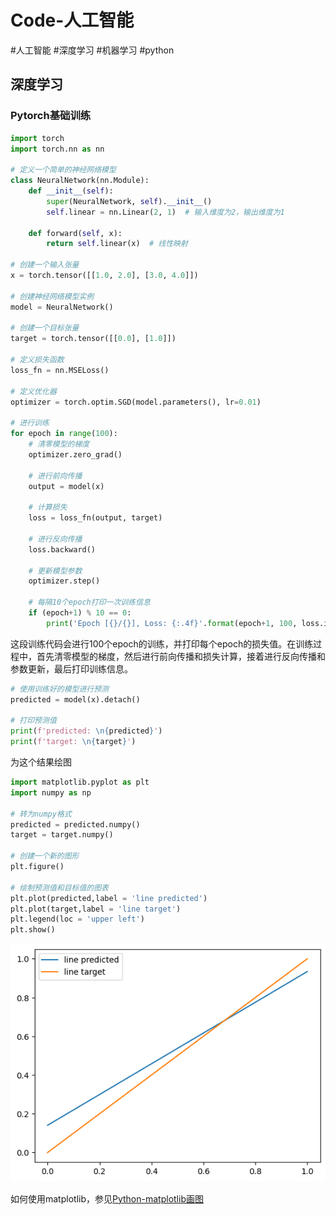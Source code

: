 # Code-人工智能

#人工智能 #深度学习 #机器学习 #python 

## 深度学习

### Pytorch基础训练

```python
import torch
import torch.nn as nn

# 定义一个简单的神经网络模型
class NeuralNetwork(nn.Module):
    def __init__(self):
        super(NeuralNetwork, self).__init__()
        self.linear = nn.Linear(2, 1)  # 输入维度为2，输出维度为1

    def forward(self, x):
        return self.linear(x)  # 线性映射

# 创建一个输入张量
x = torch.tensor([[1.0, 2.0], [3.0, 4.0]])

# 创建神经网络模型实例
model = NeuralNetwork()

# 创建一个目标张量
target = torch.tensor([[0.0], [1.0]])

# 定义损失函数
loss_fn = nn.MSELoss()

# 定义优化器
optimizer = torch.optim.SGD(model.parameters(), lr=0.01)

# 进行训练
for epoch in range(100):
    # 清零模型的梯度
    optimizer.zero_grad()

    # 进行前向传播
    output = model(x)

    # 计算损失
    loss = loss_fn(output, target)

    # 进行反向传播
    loss.backward()

    # 更新模型参数
    optimizer.step()

    # 每隔10个epoch打印一次训练信息
    if (epoch+1) % 10 == 0:
        print('Epoch [{}/{}], Loss: {:.4f}'.format(epoch+1, 100, loss.item()))
```

这段训练代码会进行100个epoch的训练，并打印每个epoch的损失值。在训练过程中，首先清零模型的梯度，然后进行前向传播和损失计算，接着进行反向传播和参数更新，最后打印训练信息。

```python
# 使用训练好的模型进行预测
predicted = model(x).detach()

# 打印预测值
print(f'predicted: \n{predicted}')
print(f'target: \n{target}')
```

为这个结果绘图

```python
import matplotlib.pyplot as plt
import numpy as np

# 转为numpy格式
predicted = predicted.numpy()
target = target.numpy()

# 创建一个新的图形
plt.figure()

# 绘制预测值和目标值的图表
plt.plot(predicted,label = 'line predicted')
plt.plot(target,label = 'line target')
plt.legend(loc = 'upper left')
plt.show()
```

![](Picture/Pasted%20image%2020230926193355.png)

如何使用matplotlib，参见[Python-matplotlib画图](深度学习/Python-matplotlib画图.pdf)




